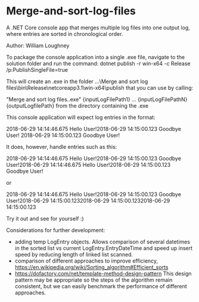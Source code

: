 # Merge-and-sort-log-files
A .NET Core console app that merges multiple log files into one output log, where entries are sorted in chronological order.

Author: William Loughney

To package the console application into a single .exe file, navigate to the solution folder and run the command: dotnet publish -r win-x64 -c Release /p:PublishSingleFile=true

This will create an .exe in the folder ...\Merge and sort log files\bin\Release\netcoreapp3.1\win-x64\publish that you can use by calling:

"Merge and sort log files..exe" {inputLogFilePath1} ... {inputLogFilePathN} {outputLogfilePath} from the directory containing the .exe

This console application will expect log entries in the format: 

2018-06-29 14:14:46.675 Hello User!2018-06-29 14:15:00.123 Goodbye User!
2018-06-29 14:15:00.123 Goodbye User!

It does, however, handle entries such as this:

2018-06-29 14:14:46.675 Hello User!2018-06-29 14:15:00.123 Goodbye User!2018-06-29 14:14:46.675 Hello User!2018-06-29 14:15:00.123 Goodbye User!

or 

2018-06-29 14:14:46.675 Hello User!2018-06-29 14:15:00.123 Goodbye User!2018-06-29 14:15:00.1232018-06-29 14:15:00.1232018-06-29 14:15:00.123

Try it out and see for yourself :)



Considerations for further development:

- adding temp LogEntry objects. Allows comparison of several datetimes in the sorted list vs current LogEntry.EntryDateTime and speed up insert speed by reducing length of linked list scanned.
- comparison of different approaches to improve efficiency, https://en.wikipedia.org/wiki/Sorting_algorithm#Efficient_sorts
- https://dofactory.com/net/template-method-design-pattern This design pattern may be appropriate so the steps of the algorithm remain consistent, but we can easily benchmark the performance of different approaches.
